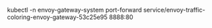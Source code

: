 kubectl -n envoy-gateway-system port-forward service/envoy-traffic-coloring-envoy-gateway-53c25e95 8888:80
